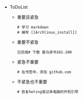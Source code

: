 - ToDoList
	- 重要且紧急
	  
	  ```
	  # 学习 markdown
	  # 编写 [[Archlinux_install]]
	  ```
	- 重要不紧急
	  
	  ```
	  已完成# 下载 喜马讲书101-200
	  ```
	- 紧急不重要
	  
	  ```
	  # 在书签中，添加 github.com
	  ```
	- 不紧急也不重要
	  
	  ```
	  # 恢复heting笔记本电脑的开机引导
	  ```